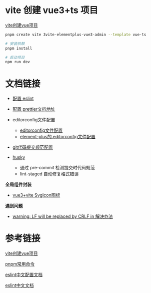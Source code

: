 # vite 创建 vue3+ts 项目

[vite创建vue项目](https://vitejs.cn/vite3-cn/guide/#scaffolding-your-first-vite-project)

```bash
pnpm create vite 3vite-elementplus-vue3-admin --template vue-ts

# 安装依赖
pnpm install

# 启动项目
npm run dev
```

# 文档链接

- [配置 eslint](./docs/eslint.md)

- [配置 prettier文档地址](./docs/prettier%E6%96%87%E6%A1%A3.md)
- editorconfig文件配置
  - [editorconfig文件配置](https://blog.csdn.net/lhjuejiang/article/details/110925631)
  - [element-plus的.editorconfig文件配置](https://github1s.com/element-plus/element-plus/blob/HEAD/.editorconfig#L1-L10 )
- [git代码提交规范配置](./docs/代码提交规范.md)
- [husky]( ./docs/husky.md ) 
  - 通过 pre-commit 检测提交时代码规范
  - lint-staged 自动修复格式错误

**全局组件封装**
- [vue3+vite SvgIcon图标](./docs/svgIcon%E5%9B%BE%E6%A0%87.md)

**遇到问题**

- [warning: LF will be replaced by CRLF in 解决办法](https://zhuanlan.zhihu.com/p/347405055 )

  

# 参考链接

[vite创建vue项目](https://vitejs.cn/vite3-cn/guide/#scaffolding-your-first-vite-project)

[pnpm常用命令](https://blog.csdn.net/m0_49601821/article/details/126520682)

[eslint中文配置文档](https://eslint.bootcss.com/docs/user-guide/configuring)

[eslint中文文档](https://zh-hans.eslint.org/ )





